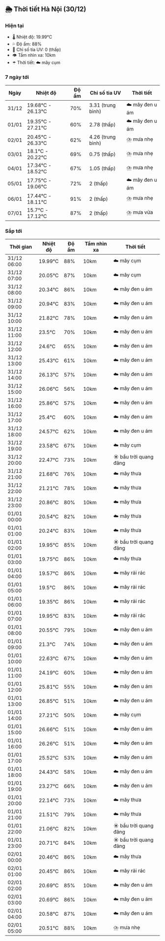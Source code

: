 ## 🌦️ Thời tiết Hà Nội (30/12)

### Hiện tại

- 🌡️ Nhiệt độ: 19.99℃
- 💦 Độ ẩm: 88%
- 🌟 Chỉ số tia UV: 0 (thấp)
- 👁️ Tầm nhìn xa: 10km
- ☂️ Thời tiết: ☁️ mây cụm

### 7 ngày tới

| Ngày | Nhiệt độ | Độ ẩm | Chỉ số tia UV | Thời tiết |
| --- | --- | --- | --- | --- |
| 31/12 | 19.68℃ - 26.13℃ | 70% | 3.31 (trung bình) | ☁️ mây đen u ám |
| 01/01 | 19.35℃ - 27.21℃ | 60% | 2.78 (thấp) | ☁️ mây đen u ám |
| 02/01 | 20.45℃ - 26.33℃ | 62% | 4.26 (trung bình) | ⛈️ mưa nhẹ |
| 03/01 | 18.1℃ - 20.22℃ | 69% | 0.75 (thấp) | ⛈️ mưa nhẹ |
| 04/01 | 17.34℃ - 18.52℃ | 67% | 1.05 (thấp) | ⛈️ mưa nhẹ |
| 05/01 | 17.75℃ - 19.06℃ | 72% | 2 (thấp) | ☁️ mây đen u ám |
| 06/01 | 17.44℃ - 18.11℃ | 91% | 2 (thấp) | ⛈️ mưa nhẹ |
| 07/01 | 15.7℃ - 17.12℃ | 87% | 2 (thấp) | ⛈️ mưa vừa |

### Sắp tới

| Thời gian | Nhiệt độ | Độ ẩm | Tầm nhìn xa | Thời tiết |
| --- | --- | --- | --- | --- |
| 31/12 06:00 | 19.99℃ | 88% | 10km | ☁️ mây cụm |
| 31/12 07:00 | 20.05℃ | 87% | 10km | ☁️ mây cụm |
| 31/12 08:00 | 20.34℃ | 86% | 10km | ☁️ mây đen u ám |
| 31/12 09:00 | 20.94℃ | 83% | 10km | ☁️ mây đen u ám |
| 31/12 10:00 | 21.82℃ | 78% | 10km | ☁️ mây đen u ám |
| 31/12 11:00 | 23.5℃ | 70% | 10km | ☁️ mây đen u ám |
| 31/12 12:00 | 24.6℃ | 65% | 10km | ☁️ mây đen u ám |
| 31/12 13:00 | 25.43℃ | 61% | 10km | ☁️ mây đen u ám |
| 31/12 14:00 | 26.13℃ | 57% | 10km | ☁️ mây đen u ám |
| 31/12 15:00 | 26.06℃ | 56% | 10km | ☁️ mây đen u ám |
| 31/12 16:00 | 25.86℃ | 57% | 10km | ☁️ mây đen u ám |
| 31/12 17:00 | 25.4℃ | 60% | 10km | ☁️ mây đen u ám |
| 31/12 18:00 | 24.57℃ | 62% | 10km | ☁️ mây đen u ám |
| 31/12 19:00 | 23.58℃ | 67% | 10km | ☁️ mây cụm |
| 31/12 20:00 | 22.47℃ | 73% | 10km | ☀️ bầu trời quang đãng |
| 31/12 21:00 | 21.68℃ | 76% | 10km | ☁️ mây thưa |
| 31/12 22:00 | 21.21℃ | 78% | 10km | ☁️ mây thưa |
| 31/12 23:00 | 20.86℃ | 80% | 10km | ☁️ mây thưa |
| 01/01 00:00 | 20.54℃ | 82% | 10km | ☁️ mây thưa |
| 01/01 01:00 | 20.24℃ | 83% | 10km | ☁️ mây thưa |
| 01/01 02:00 | 19.95℃ | 85% | 10km | ☀️ bầu trời quang đãng |
| 01/01 03:00 | 19.75℃ | 86% | 10km | ☁️ mây thưa |
| 01/01 04:00 | 19.57℃ | 86% | 10km | ☁️ mây rải rác |
| 01/01 05:00 | 19.5℃ | 86% | 10km | ☁️ mây rải rác |
| 01/01 06:00 | 19.35℃ | 86% | 10km | ☁️ mây rải rác |
| 01/01 07:00 | 19.95℃ | 83% | 10km | ☁️ mây rải rác |
| 01/01 08:00 | 20.55℃ | 79% | 10km | ☁️ mây đen u ám |
| 01/01 09:00 | 21.3℃ | 74% | 10km | ☁️ mây đen u ám |
| 01/01 10:00 | 22.63℃ | 67% | 10km | ☁️ mây đen u ám |
| 01/01 11:00 | 24.19℃ | 60% | 10km | ☁️ mây đen u ám |
| 01/01 12:00 | 25.81℃ | 55% | 10km | ☁️ mây đen u ám |
| 01/01 13:00 | 26.85℃ | 51% | 10km | ☁️ mây đen u ám |
| 01/01 14:00 | 27.21℃ | 50% | 10km | ☁️ mây cụm |
| 01/01 15:00 | 26.66℃ | 51% | 10km | ☁️ mây đen u ám |
| 01/01 16:00 | 26.26℃ | 51% | 10km | ☁️ mây đen u ám |
| 01/01 17:00 | 25.52℃ | 53% | 10km | ☁️ mây đen u ám |
| 01/01 18:00 | 24.43℃ | 58% | 10km | ☁️ mây đen u ám |
| 01/01 19:00 | 23.27℃ | 66% | 10km | ☁️ mây đen u ám |
| 01/01 20:00 | 22.14℃ | 73% | 10km | ☁️ mây thưa |
| 01/01 21:00 | 21.51℃ | 79% | 10km | ☁️ mây thưa |
| 01/01 22:00 | 21.06℃ | 82% | 10km | ☀️ bầu trời quang đãng |
| 01/01 23:00 | 20.71℃ | 84% | 10km | ☀️ bầu trời quang đãng |
| 02/01 00:00 | 20.46℃ | 86% | 10km | ☁️ mây thưa |
| 02/01 01:00 | 20.45℃ | 86% | 10km | ☁️ mây rải rác |
| 02/01 02:00 | 20.69℃ | 85% | 10km | ☁️ mây đen u ám |
| 02/01 03:00 | 20.69℃ | 86% | 10km | ☁️ mây đen u ám |
| 02/01 04:00 | 20.58℃ | 87% | 10km | ☁️ mây đen u ám |
| 02/01 05:00 | 20.51℃ | 88% | 10km | ⛈️ mưa nhẹ |
